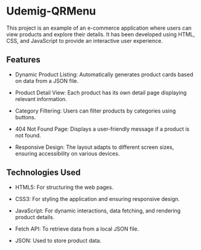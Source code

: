 <h1>Udemig-QRMenu</h1>

This project is an example of an e-commerce application where users can view products and explore their details. It has been developed using HTML, CSS, and JavaScript to provide an interactive user experience.

<h2>Features</h2>

- Dynamic Product Listing: Automatically generates product cards based on data from a JSON file.

- Product Detail View: Each product has its own detail page displaying relevant information.

- Category Filtering: Users can filter products by categories using buttons.

- 404 Not Found Page: Displays a user-friendly message if a product is not found.

- Responsive Design: The layout adapts to different screen sizes, ensuring accessibility on various devices.

<h2>Technologies Used</h2>

- HTML5: For structuring the web pages.

- CSS3: For styling the application and ensuring responsive design.

- JavaScript: For dynamic interactions, data fetching, and rendering product details.

- Fetch API: To retrieve data from a local JSON file.

- JSON: Used to store product data.

